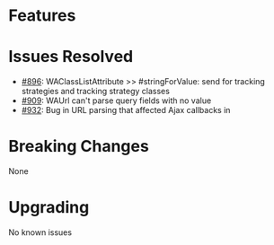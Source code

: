 # Features

# Issues Resolved
  * [#896](https://github.com/SeasideSt/Seaside/issues/835): WAClassListAttribute >> #stringForValue: send for tracking strategies and tracking strategy classes
  * [#909](https://github.com/SeasideSt/Seaside/issues/909): WAUrl can't parse query fields with no value
  * [#932](https://github.com/SeasideSt/Seaside/issues/932): Bug in URL parsing that affected Ajax callbacks in 

# Breaking Changes
None

# Upgrading
No known issues